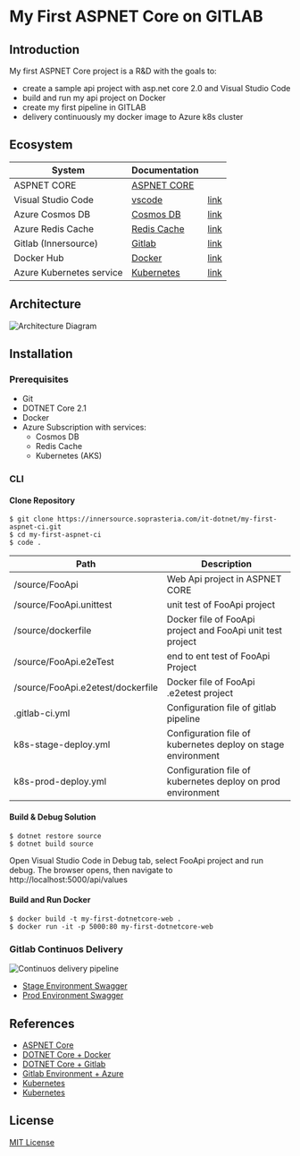 # My First ASPNET Core on GITLAB

## Introduction
My first ASPNET Core project is a R&D with the goals to:
- create a sample api project with asp.net core 2.0 and Visual Studio Code
- build and run my api project on Docker
- create my first pipeline in GITLAB
- delivery continuously my docker image to Azure k8s cluster

## Ecosystem

| System | Documentation | |
| ------ | ------ | ------ |
| ASPNET CORE |[ASPNET CORE](https://docs.microsoft.com/en-us/aspnet/core/?view=aspnetcore-2.1)|  |
| Visual Studio Code |[vscode](https://code.visualstudio.com/docs)| [link](https://code.visualstudio.com/) |
| Azure Cosmos DB |[Cosmos DB](https://docs.microsoft.com/en-us/azure/cosmos-db/)| [link](https://azure.microsoft.com/en-us/services/cosmos-db/) |
| Azure Redis Cache |[Redis Cache](https://redis.io/documentation)| [link](https://azure.microsoft.com/en-us/services/cache/) |
| Gitlab (Innersource) |[Gitlab](https://about.gitlab.com/)| [link](https://innersource.soprasteria.com/) |
| Docker Hub | [Docker](https://www.docker.com/) | [link](https://hub.docker.com/) |
| Azure Kubernetes service | [Kubernetes](https://kubernetes.io/) | [link](https://azure.microsoft.com/en-us/services/kubernetes-service/) |



## Architecture

![Architecture Diagram](https://www.dropbox.com/s/hf6bvanktg1eqnw/MyFirstASPNETCore.png?raw=1 "Architecture Diagram")


## Installation
### Prerequisites
- Git
- DOTNET Core 2.1
- Docker
- Azure Subscription with services:
    - Cosmos DB
    - Redis Cache
    - Kubernetes (AKS)

### CLI

#### Clone Repository

```shell
$ git clone https://innersource.soprasteria.com/it-dotnet/my-first-aspnet-ci.git
$ cd my-first-aspnet-ci
$ code .
```

|Path|Description|
| ------ | ------ |
| /source/FooApi | Web Api project in ASPNET CORE |
| /source/FooApi.unittest| unit test of FooApi project |
| /source/dockerfile | Docker file of FooApi project and FooApi unit test project|
| /source/FooApi.e2eTest | end to ent test of FooApi Project |
| /source/FooApi.e2etest/dockerfile | Docker file of FooApi .e2etest project |
| .gitlab-ci.yml | Configuration file of gitlab pipeline |
| k8s-stage-deploy.yml | Configuration file of kubernetes deploy on stage environment |
| k8s-prod-deploy.yml | Configuration file of kubernetes deploy on prod environment |

#### Build & Debug Solution

```shell
$ dotnet restore source
$ dotnet build source
```

Open Visual Studio Code in Debug tab, select FooApi project and run debug. The browser opens, then navigate to http://localhost:5000/api/values


#### Build and Run Docker

```shell
$ docker build -t my-first-dotnetcore-web .
$ docker run -it -p 5000:80 my-first-dotnetcore-web
```


### Gitlab Continuos Delivery

![Continuos delivery pipeline](https://www.dropbox.com/s/bn7czrtb8w2fjoy/PipelineArchitecture.PNG?raw=1)

- [Stage Environment Swagger](http://104.40.241.52/swagger)
- [Prod Environment Swagger](http://40.118.126.110/swagger)

## References
- [ASPNET Core](https://docs.microsoft.com/en-us/aspnet/core/?view=aspnetcore-2.1)
- [DOTNET Core + Docker](https://docs.docker.com/engine/examples/dotnetcore/#build-and-run-the-docker-image)
- [DOTNET Core + Gitlab](https://devblog.dymel.pl/2017/07/11/aspnetcore-docker-gitlab/)
- [Gitlab Environment + Azure](https://stackoverflow.com/questions/50749095/how-to-integrate-gitlab-ci-w-azure-kubernetes-kubectl-acr-for-deployments)
- [Kubernetes](https://thorsten-hans.com/how-to-use-a-private-azure-container-registry-with-kubernetes-9b86e67b93b6)
- [Kubernetes](https://kubernetes.io/docs/concepts/workloads/controllers/deployment/)


## License
[MIT License](https://innersource.soprasteria.com/it-dotnet/my-first-aspnet-ci/blob/master/LICENSE)